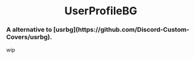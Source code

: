 <h1 align="center">UserProfileBG</h1>
<h3 aligh="center">A alternative to [usrbg](https://github.com/Discord-Custom-Covers/usrbg).</h3>
wip

